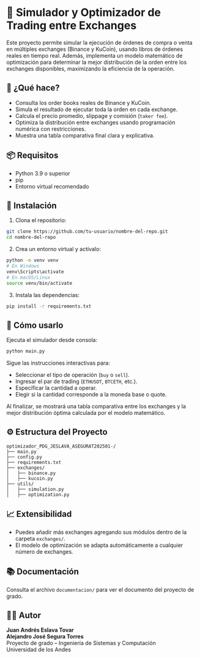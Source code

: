 # 🔁 Simulador y Optimizador de Trading entre Exchanges

Este proyecto permite simular la ejecución de órdenes de compra o venta en múltiples exchanges (Binance y KuCoin), usando libros de órdenes reales en tiempo real. Además, implementa un modelo matemático de optimización para determinar la mejor distribución de la orden entre los exchanges disponibles, maximizando la eficiencia de la operación.

## 🧠 ¿Qué hace?

- Consulta los order books reales de Binance y KuCoin.
- Simula el resultado de ejecutar toda la orden en cada exchange.
- Calcula el precio promedio, slippage y comisión (`taker fee`).
- Optimiza la distribución entre exchanges usando programación numérica con restricciones.
- Muestra una tabla comparativa final clara y explicativa.

## 📦 Requisitos

- Python 3.9 o superior
- pip
- Entorno virtual recomendado

## 📁 Instalación

1. Clona el repositorio:

```bash
git clone https://github.com/tu-usuario/nombre-del-repo.git
cd nombre-del-repo
```

2. Crea un entorno virtual y actívalo:

```bash
python -m venv venv
# En Windows
venv\Scripts\activate
# En macOS/Linux
source venv/bin/activate
```

3. Instala las dependencias:

```bash
pip install -r requirements.txt
```

## 🚀 Cómo usarlo

Ejecuta el simulador desde consola:

```bash
python main.py
```

Sigue las instrucciones interactivas para:

- Seleccionar el tipo de operación (`buy` o `sell`).
- Ingresar el par de trading (`ETHUSDT`, `BTCETH`, etc.).
- Especificar la cantidad a operar.
- Elegir si la cantidad corresponde a la moneda base o quote.

Al finalizar, se mostrará una tabla comparativa entre los exchanges y la mejor distribución óptima calculada por el modelo matemático.

## ⚙️ Estructura del Proyecto

```
optimizador_PDG_JESLAVA_ASEGURAT202501-/
├── main.py
├── config.py
├── requirements.txt
├── exchanges/
│   ├── binance.py
│   ├── kucoin.py
├── utils/
│   ├── simulation.py
│   ├── optimization.py
```

## 📈 Extensibilidad

- Puedes añadir más exchanges agregando sus módulos dentro de la carpeta `exchanges/`.
- El modelo de optimización se adapta automáticamente a cualquier número de exchanges.

## 📚 Documentación

Consulta el archivo `documentacion/` para ver el documento del proyecto de grado.

## 🧑‍💻 Autor

**Juan Andrés Eslava Tovar**  
**Alejandro José Segura Torres**  
Proyecto de grado – Ingeniería de Sistemas y Computación  
Universidad de los Andes
